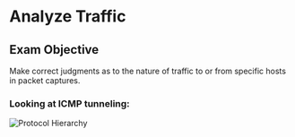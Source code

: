 # Analyze Traffic

## Exam Objective

Make correct judgments as to the nature of traffic to or from specific hosts in packet captures.

### Looking at ICMP tunneling:

![Protocol Hierarchy](screenshots/interpret-traffic-icmp-tunneling.PNG?raw=true "Protocol Hierarchy")


